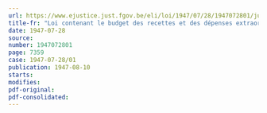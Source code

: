 ```yaml
---
url: https://www.ejustice.just.fgov.be/eli/loi/1947/07/28/1947072801/justel
title-fr: "Loi contenant le budget des recettes et des dépenses extraordinaires pour l'exercice 1947"
date: 1947-07-28
source:
number: 1947072801
page: 7359
case: 1947-07-28/01
publication: 1947-08-10
starts:
modifies:
pdf-original:
pdf-consolidated:
---
```


